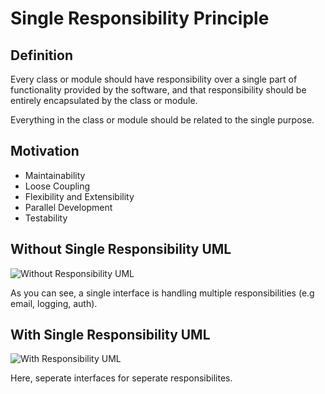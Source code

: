 # Single Responsibility Principle

## Definition

Every class or module should have responsibility over a single part of functionality provided by the software, and that responsibility should be entirely encapsulated by the class or module.

Everything in the class or module should be related to the single purpose.

## Motivation

* Maintainability
* Loose Coupling
* Flexibility and Extensibility
* Parallel Development
* Testability 


## Without Single Responsibility UML
![Without Responsibility UML](https://github.com/tal95shah/SOLID_Principles/blob/master/SingleResponsibility/withoutSingleResponsibility.png "Without Responsibility UML")

As you can see, a single interface is handling multiple responsibilities (e.g email, logging, auth).

## With Single Responsibility UML
![With Responsibility UML](https://github.com/tal95shah/SOLID_Principles/blob/master/SingleResponsibility/withSingleResponsibility.png "With Responsibility UML")

Here, seperate interfaces for seperate responsibilites.
